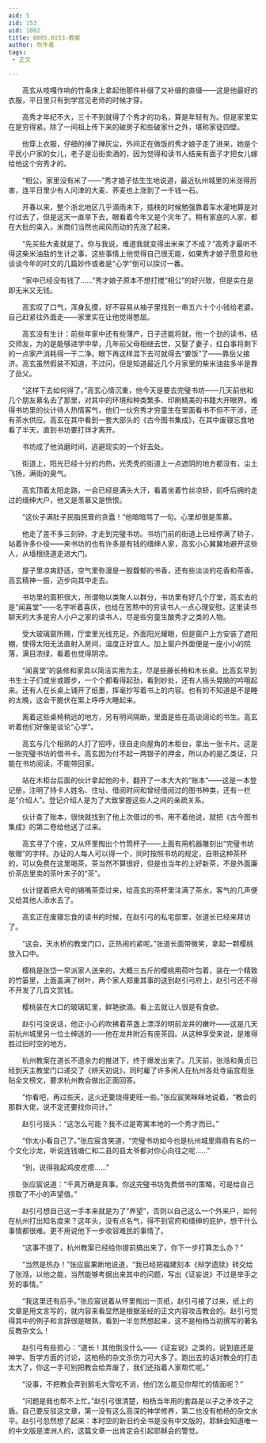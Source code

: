 ```yaml
---
aid: 5
zid: 153
uid: 1002
title: 0005.0153-教案
author: 吹牛者
tags: 
 - 正文

---
```




　　高玄从吱嘎作响的竹条床上拿起他那件补缀了又补缀的直缀——这是他最好的衣服，平日里只有到学宫见老师的时候才穿。

　　高秀才年纪不大，三十不到就得了个秀才的功名，算是年轻有为。但是家里实在是穷得紧。除了一间祖上传下来的破房子和些破家什之外，堪称家徒四壁。

　　他穿上衣服，仔细的掸了掸灰尘，外间正在做饭的秀才娘子走了进来，她是个平民小户家的女儿，老子是沿街卖酒的，因为觉得和读书人结亲有面子才把女儿嫁给他这个穷秀才的。

　　“相公，家里没有米了——”秀才娘子怯生生地说道，最近杭州城里的米涨得厉害，连平日里少有人问津的大麦、荞麦也上涨到了一千钱一石。

　　开春以来，整个浙北地区几乎滴雨未下，插秧的时候勉强靠着车水灌地算是对付过去了，但是这天一直旱下去，眼看着今年又是个灾年了。稍有家底的人家，都在大批的粜入，米商们当然也闻风而动的先涨了起来。

　　“先买些大麦就是了。你与我说，难道我就变得出米来了不成？”高秀才最听不得这柴米油盐的生计之事，这些事情上他觉得自己很无能，如果秀才娘子愿意和他谈谈今年的时文的几篇妙作或者是“心学”倒可以探讨一番。

　　“家中已经没有钱了……”秀才娘子原本不想打搅“相公”的好兴致，但是实在是即无米又无钱。

　　高玄叹了口气，浑身乱摸，好不容易从袖子里找到一串五六十个小钱给老婆。自己赶紧往外面走——家里实在让他觉得憋屈。

　　高玄没有生计：前些年家中还有些薄产，日子还能将就，他一个劲的读书，结交师友，为的是能够进学中举，几年前父母相继去世，又娶了妻子，红白事将剩下的一点家产消耗得一干二净。眼下再这样混下去可就得去“要饭”了——靠岳父接济。高玄虽然假装不知道，不过问，但是知道最近几个月家里的柴米油盐多半是靠了岳父。

　　“这样下去如何得了。”高玄心情沉重，他今天是要去完璧书坊——几天前他和几个朋友慕名去了那里，对其中的环境和种类繁多、印刷精美的书籍大开眼界。难得书坊里的伙计待人热情客气，他们一伙穷秀才穷童生在里面看书不但不干涉，还有茶水供应。高玄在其中看到一套大部头的《古今图书集成》，在其中废寝忘食地看了半天，直到书坊要打烊才离开。

　　书坊成了他消磨时间，逃避现实的一个好去处。

　　街道上，阳光已经十分的灼热，光秃秃的街道上一点遮阴的地方都没有，尘土飞扬，满街的臭气。

　　高玄顶着太阳走路，一会已经是满头大汗，看着坐着竹丝凉轿，前呼后拥的走过的缙绅大户，他又是羡慕又是愤恨。

　　“这伙子满肚子民脂民膏的贪蠹！”他暗暗骂了一句。心里却很是羡慕。

　　他走了差不多三刻钟，才走到完璧书坊。书坊门前的街道上已经停满了轿子，站着许多仆役——来书坊的也有许多是有钱的缙绅人家，高玄小心翼翼地避开这些人，从墙根绕道走进大门。

　　屋子里凉爽舒适，空气里弥漫是一股馥郁的书香，还有些淡淡的花香和茶香。高玄精神一振，迈步向其中走去。

　　书坊里的面积很大，所谓物以类聚人以群分，书坊里有好几个厅堂，高玄去的是“闻喜堂”——名字听着喜庆，也给在苦熬中的穷读书人一点心理安慰。这里读书聊天的大多是穷人小户之家的读书人，尽是些穷童生酸秀才之类的人物。

　　受大玻璃窗所赐，厅堂里光线充足。外面阳光耀眼，但是窗户上方安装了遮阳棚，使得太阳无法直射入房间，温度正好宜人。加上窗户外面便是一座小小的院落，满目浓绿，看着也觉得阴凉。

　　“闻喜堂”的装修和家具以简洁实用为主，尽是些藤长椅和木长桌。比高玄早到书生士子们或坐或踱步，一个个都看得起劲，看到妙处，还有人摇头晃脑的吟哦起来。还有人在长桌上铺开了纸墨，挥毫抄写着书上的内容。也有的不知道是不是睡的太晚，这会干脆伏在案上呼呼大睡起来。

　　离着这些桌椅稍远的地方，另有明间隔断，里面是些在高谈阔论的书生。高玄听着他们好像是谈论“心学”。

　　高玄与几个相熟的人打了招呼，径自走向屋角的木柜台，拿出一张卡片。这是一张完璧书坊的借书卡。高玄因为付不起一两银子的押金，所以办的是乙类证，只能在书坊阅读，不能带回家。

　　站在木柜台后面的伙计拿起他的卡，翻开了一本大大的“账本”——这是一本登记册，注明了持卡人姓名、住址、借阅时间和曾经借阅过的图书种类，还有一栏是“介绍人”。登记介绍人是为了大致掌握这些人之间的亲疏关系。

　　伙计查了账本，很快就找到了他上次借过的书，用不着他说，就把《古今图书集成》的第二卷给他送了过来。

　　高玄寻了个座，又从怀里掏出个竹筒杯子——上面有用机器雕刻出“完璧书坊敬赠”的字样。办证的人每人可以得一个，同时按照书坊的规定，自带这种茶杯的，可以免费在这里喝茶。茶当然不算很好，但是也当年的上好新茶，不是外面廉价茶店里卖的茶叶末子的“茶”。

　　伙计提着把大号的锡嘴茶壶过来，给高玄的茶杯里注满了茶水，客气的几声便又给其他人添水去了。

　　高玄正在废寝忘食的读书的时候，在赵引弓的私宅邸里，张道长已经来拜访了。

　　“这会，天水桥的教堂门口，正热闹的紧呢。”张道长面带微笑，拿起一颗樱桃放入口中。

　　樱桃是张岱一早派家人送来的，大概三五斤的樱桃用荷叶包着，装在一个精致的竹篓里，上面盖满了树叶，两个家人郑重其事的送到赵引弓府上，赵引弓还不得不开发了几百文赏钱。

　　樱桃装在大口的玻璃缸里，鲜艳欲滴。看上去就让人很是有食欲。

　　赵引弓没说话，他正小心的吹拂着茶盏上漂浮的明前龙井的嫩叶——这是几天前杭州城里另一位士绅送的——他在龙井附近有座茶园。从这种享受来说，是难得胜过旧时空的地方。

　　杭州教案在道长不遗余力的推进下，终于爆发出来了。几天前，张湉和黄贞已经到天主教堂门口递交了《辨天初说》，同时雇了许多闲人在杭州各处寺庙宫观张贴全文榜文，要求杭州教会做出正面回答。

　　“你看吧，再过些天，这火还要烧得更旺一些。”张应宸笑眯眯地说着，“教会的那群大佬，说不定还要找你问计。”

　　赵引弓摇头：“这怎么可能？我不过是寄寓本地的一个秀才而已。”

　　“你太小看自己了。”张应宸含笑道，“完璧书坊如今也是杭州城里鼎鼎有名的一个文化沙龙，听说连钱塘仁和二县的县太爷都对你心向往之呢……”

　　“别，说得我起鸡皮疙瘩……”

　　张应宸说道：“千真万确是真事。你这完璧书坊免费借书的策略，可是给自己捞取了不小的声望值。”

　　赵引弓想自己这一手本来就是为了“养望”，否则以自己这么一个外来户，如何在杭州打出知名度来？这年头，没有点名气，得不到官府和缙绅的庇护，想干什么事情都很难。更不用说他下一步收容难民的事情了。

　　“这事不提了，杭州教案已经给你提前搞出来了，你下一步打算怎么办？”

　　“当然是热办！”张应宸果断地说道，“我已经把福建刻本《辩学遗牍》转交给了张湉，以他之能，当然能够考据出来其中的问题，写出《证妄说》不过是举手之劳的事情。”

　　“我这里还有后手。”张应宸说着从怀里掏出一页纸，赵引弓接了过来，纸上的文章是用文言写的，就内容来看显然是根据圣经的正文内容攻击教会的。赵引弓觉得其中的例子和言辞很是眼熟，看到一半忽然想起来，这不是柏杨当初撰写的著名反教杂文么！

　　赵引弓有些担心：“道长！其他倒没什么——《证妄说》之类的，说到底还是神学、哲学方面的讨论，这柏杨的杂文杀伤力可大多了。跑出去的话对教会的打击太大了，你这一手可别把教会给弄废了，我们还指着人家帮忙呢。”

　　“没事，不把教会弄到鹅毛大雪吃不消，他们怎么能见你帮忙的情面呢？”

　　“问题是我也帮不上忙。”赵引弓很清楚，柏杨当年用的套路是以子之矛攻子之盾。自己要反驳这文章，第一没有这么高深的神学修养，第二也没有柏杨的杂文水平。赵引弓忽然想了起来：本时空的新旧约全书是没有中文版的，耶稣会知道唯一的中文版是澳洲人的，这篇文章一出肯定会引起耶稣会的警觉。


